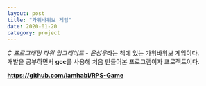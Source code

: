 ```yaml
---
layout: post
title: "가위바위보 게임"
date: 2020-01-20
category: project
---
```


*C 프로그래밍 파워 업그레이드 - 윤성우*라는 책에 있는 가위바위보 게임이다.  
개발을 공부하면서 **gcc**를 사용해 처음 만들어본 프로그램이자 프로젝트이다.

**<https://github.com/iamhabi/RPS-Game>**